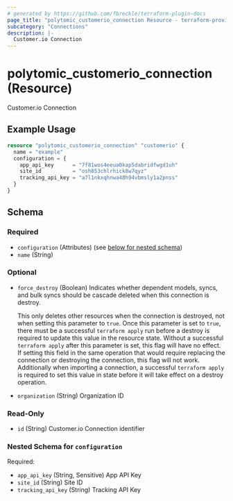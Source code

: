 ```yaml
---
# generated by https://github.com/fbreckle/terraform-plugin-docs
page_title: "polytomic_customerio_connection Resource - terraform-provider-polytomic"
subcategory: "Connections"
description: |-
  Customer.io Connection
---
```


# polytomic_customerio_connection (Resource)

Customer.io Connection

## Example Usage

```terraform
resource "polytomic_customerio_connection" "customerio" {
  name = "example"
  configuration = {
    app_api_key      = "7f81wos4eeua0kap5dabridfwgd1uh"
    site_id          = "osh853chlrhick8w7qyz"
    tracking_api_key = "a7l1nkxqhnwa48h94vbmsly1a2pnss"
  }
}
```

<!-- schema generated by tfplugindocs -->
## Schema

### Required

- `configuration` (Attributes) (see [below for nested schema](#nestedatt--configuration))
- `name` (String)

### Optional

- `force_destroy` (Boolean) Indicates whether dependent models, syncs, and bulk syncs should be cascade
deleted when this connection is destroy.

  This only deletes other resources when the connection is destroyed, not when
setting this parameter to `true`. Once this parameter is set to `true`, there
must be a successful `terraform apply` run before a destroy is required to
update this value in the resource state. Without a successful `terraform apply`
after this parameter is set, this flag will have no effect. If setting this
field in the same operation that would require replacing the connection or
destroying the connection, this flag will not work. Additionally when importing
a connection, a successful `terraform apply` is required to set this value in
state before it will take effect on a destroy operation.
- `organization` (String) Organization ID

### Read-Only

- `id` (String) Customer.io Connection identifier

<a id="nestedatt--configuration"></a>
### Nested Schema for `configuration`

Required:

- `app_api_key` (String, Sensitive) App API Key
- `site_id` (String) Site ID
- `tracking_api_key` (String) Tracking API Key



